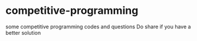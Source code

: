# competitive-programming
some competitive programming codes and questions 
Do share if you have a better solution  
